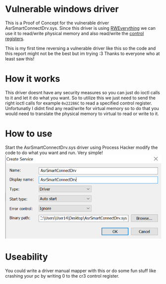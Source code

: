# Vulnerable windows driver

This is a Proof of Concept for the vulnerable driver AsrSmartConnectDrv.sys. Since this driver is using [RWEverything](https://rweverything.com/) we can use it to read/write physical memory and also read/write the [control registers](https://en.wikipedia.org/wiki/Control_register).

This is my first time reversing a vulnerable driver like this so the code and this report might not be the best but im trying :3 Thanks to everyone who at least saw this!

# How it works

This driver doesnt have any security measures so you can just do ioctl calls to it and let it do what you want.
So to utilize this we just need to send the right ioctl calls for example `0x22286C` to read a specified control register.
Unfortunatly I didnt find any read/write for virtual memory so to do that you would need to translate the physical memory to virtual to read or write to it.

# How to use

Start the AsrSmartConnectDrv.sys driver using Process Hacker modify the code to do what you want and run. Very simple!
![Service Create](assets/1.png)

# Useability

You could write a driver manual mapper with this or do some fun stuff like crashing your pc by writing 0 to the cr3 control register.